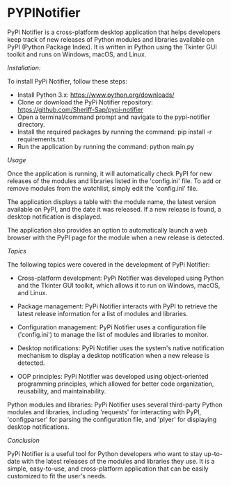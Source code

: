 # PYPINotifier

PyPi Notifier is a cross-platform desktop application that helps developers keep track of new releases of Python modules and libraries available on PyPI (Python Package Index). It is written in Python using the Tkinter GUI toolkit and runs on Windows, macOS, and Linux.

*Installation:*

To install PyPi Notifier, follow these steps:

- Install Python 3.x: https://www.python.org/downloads/
- Clone or download the PyPi Notifier repository: https://github.com/Sheriff-Sap/pypi-notifier
- Open a terminal/command prompt and navigate to the pypi-notifier directory.
- Install the required packages by running the command: pip install -r requirements.txt
- Run the application by running the command: python main.py

*Usage*

Once the application is running, it will automatically check PyPI for new releases of the modules and libraries listed in the 'config.ini' file. To add or remove modules from the watchlist, simply edit the 'config.ini' file.

The application displays a table with the module name, the latest version available on PyPI, and the date it was released. If a new release is found, a desktop notification is displayed.

The application also provides an option to automatically launch a web browser with the PyPI page for the module when a new release is detected.

*Topics*

The following topics were covered in the development of PyPi Notifier:

- Cross-platform development: PyPi Notifier was developed using Python and the Tkinter GUI toolkit, which allows it to run on Windows, macOS, and Linux.

- Package management: PyPi Notifier interacts with PyPI to retrieve the latest release information for a list of modules and libraries.

- Configuration management: PyPi Notifier uses a configuration file ('config.ini') to manage the list of modules and libraries to monitor.

- Desktop notifications: PyPi Notifier uses the system's native notification mechanism to display a desktop notification when a new release is detected.

- OOP principles: PyPi Notifier was developed using object-oriented programming principles, which allowed for better code organization, reusability, and maintainability.

Python modules and libraries: PyPi Notifier uses several third-party Python modules and libraries, including 'requests' for interacting with PyPI, 'configparser' for parsing the configuration file, and 'plyer' for displaying desktop notifications.

*Conclusion*

PyPi Notifier is a useful tool for Python developers who want to stay up-to-date with the latest releases of the modules and libraries they use. It is a simple, easy-to-use, and cross-platform application that can be easily customized to fit the user's needs.
